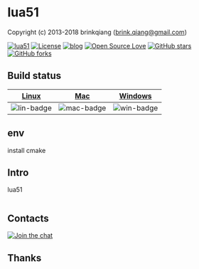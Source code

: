 # lua51

Copyright (c) 2013-2018 brinkqiang (brink.qiang@gmail.com)

[![lua51](https://img.shields.io/badge/brinkqiang-lua51-blue.svg?style=flat-square)](https://github.com/brinkqiang/lua51)
[![License](https://img.shields.io/badge/license-MIT-brightgreen.svg)](https://github.com/brinkqiang/lua51/blob/master/LICENSE)
[![blog](https://img.shields.io/badge/Author-Blog-7AD6FD.svg)](https://brinkqiang.github.io/)
[![Open Source Love](https://badges.frapsoft.com/os/v3/open-source.png)](https://github.com/brinkqiang)
[![GitHub stars](https://img.shields.io/github/stars/brinkqiang/lua51.svg?label=Stars)](https://github.com/brinkqiang/lua51) 
[![GitHub forks](https://img.shields.io/github/forks/brinkqiang/lua51.svg?label=Fork)](https://github.com/brinkqiang/lua51)

## Build status
| [Linux][lin-link] | [Mac][mac-link] | [Windows][win-link] |
| :---------------: | :----------------: | :-----------------: |
| ![lin-badge]      | ![mac-badge]       | ![win-badge]        |

[lin-badge]: https://github.com/brinkqiang/lua51/workflows/linux/badge.svg "linux build status"
[lin-link]:  https://github.com/brinkqiang/lua51/actions/workflows/linux.yml "linux build status"
[mac-badge]: https://github.com/brinkqiang/lua51/workflows/mac/badge.svg "mac build status"
[mac-link]:  https://github.com/brinkqiang/lua51/actions/workflows/mac.yml "mac build status"
[win-badge]: https://github.com/brinkqiang/lua51/workflows/win/badge.svg "win build status"
[win-link]:  https://github.com/brinkqiang/lua51/actions/workflows/win.yml "win build status"

## env
install cmake

## Intro
lua51
```cpp
```
## Contacts
[![Join the chat](https://badges.gitter.im/brinkqiang/lua51/Lobby.svg)](https://gitter.im/brinkqiang/lua51)

## Thanks
